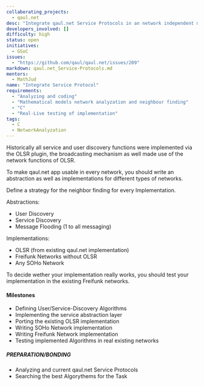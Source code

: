 ```yaml
---
collaborating_projects:
  - qaul.net
desc: "Integrate qaul.net Service Protocols in an network independent manner"
developers_involved: []
difficulty: high
status: open
initiatives:
  - GSoC
issues:
  - "https://github.com/qaul/qaul.net/issues/209"
markdown: qaul.net_Service-Protocols.md
mentors:
  - MathJud
name: "Integrate Service Protocol"
requirements:
  - "Analyzing and coding"
  - "Mathematical models network analyzation and neighbour finding"
  - "C"
  - "Real-Live testing of implementation"
tags:
  - C
  - NetworkAnalyzation
---
```


Historically all service and user discovery functions were implemented via the OLSR plugin, the broadcasting mechanism as well made use of the network functions of OLSR.

To make qaul.net app usable in every network, you should write an abstraction as well as implementations for different types of networks.

Define a strategy for the neighbor finding for every Implementation.

Abstractions:
* User Discovery
* Service Discovery
* Message Flooding (1 to all messaging)

Implementations:
* OLSR (from existing qaul.net implementation)
* Freifunk Networks without OLSR
* Any SOHo Network

To decide wether your implementation really works, you should test your implementation in the existing Freifunk networks.


#### Milestones

* Defining User/Service-Discovery Algorithms
* Implementing the service abstraction layer
* Porting the existing OLSR implementation
* Writing SOHo Network implementation
* Writing Freifunk Network implementation
* Testing implemented Algorithms in real existing networks

##### PREPARATION/BONDING

- Analyzing and current qaul.net Service Protocols
- Searching the best Algorythems for the Task
